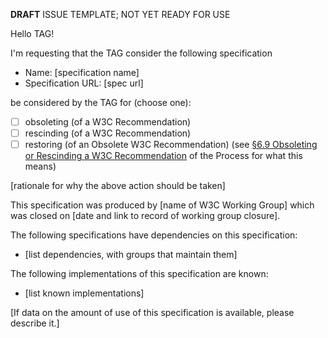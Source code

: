 **DRAFT** ISSUE TEMPLATE; NOT YET READY FOR USE

Hello TAG!

I'm requesting that the TAG consider the following specification
  - Name: [specification name]
  - Specification URL: [spec url]

be considered by the TAG for (choose one):
  - [ ] obsoleting (of a W3C Recommendation)
  - [ ] rescinding (of a W3C Recommendation)
  - [ ] restoring (of an Obsolete W3C Recommendation)
(see [§6.9 Obsoleting or Rescinding a W3C Recommendation](https://www.w3.org/Consortium/Process/#rec-rescind) of the Process for what this means)

[rationale for why the above action should be taken]

This specification was produced by [name of W3C Working Group] which was
closed on [date and link to record of working group closure].

The following specifications have dependencies on this specification:
 - [list dependencies, with groups that maintain them]

The following implementations of this specification are known:
 - [list known implementations]

[If data on the amount of use of this specification is available,
please describe it.]
